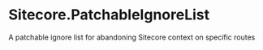 # Sitecore.PatchableIgnoreList
A patchable ignore list for abandoning Sitecore context on specific routes
